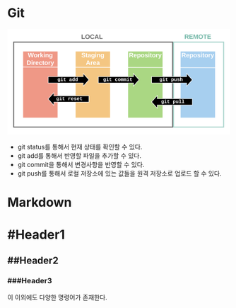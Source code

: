 # Git

![Untitled](../assets/img/Untitled.png)

- git status를 통해서 현재 상태를 확인할 수 있다.
- git add를 통해서 반영할 파일을 추가할 수 있다.
- git commit을 통해서 변경사항을 반영할 수 있다.
- git push를 통해서 로컬 저장소에 있는 값들을 원격 저장소로 업로드 할 수 있다.

# **Markdown**

# #Header1

## ##Header2

### ###Header3

이 이외에도 다양한 명령어가 존재한다.